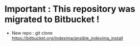# Important : This repository was migrated to Bitbucket ! 
* New repo : git clone https://bitbucket.org/indexima/ansible_indexima_install
